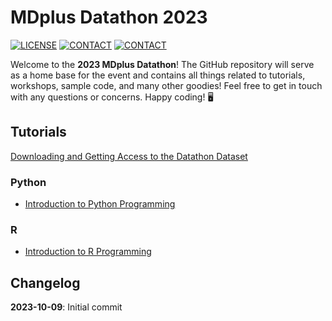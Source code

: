 # MDplus Datathon 2023

[![LICENSE](https://img.shields.io/badge/license-MIT-green.svg)](LICENSE.md)
[![CONTACT](https://img.shields.io/badge/contact-michael%40mdplusplus.org-blue)](mailto:michael@mdplusplus.org)
[![CONTACT](https://img.shields.io/badge/contact-eric%40mdplusplus.org-blue)](mailto:eric@mdplusplus.org)

Welcome to the **2023 MDplus Datathon**! The GitHub repository will serve as a home base for the event and contains all things related to tutorials, workshops, sample code, and many other goodies! Feel free to get in touch with any questions or concerns. Happy coding! :desktop_computer:

## Tutorials

[Downloading and Getting Access to the Datathon Dataset](tutorials/MIMIC.md)

### Python

- [Introduction to Python Programming](tutorials/INTRO_python.md)

### R

- [Introduction to R Programming](tutorials/INTRO_r.md)

## Changelog

**2023-10-09**: Initial commit